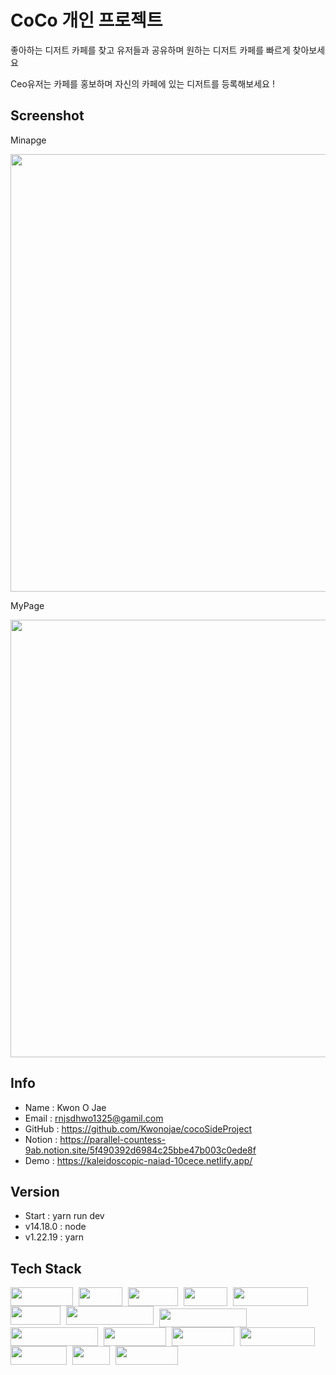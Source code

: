 # CoCo 개인 프로젝트

좋아하는 디저트 카페를 찾고 유저들과 공유하며 원하는 디저트 카페를 빠르게 찾아보세요

Ceo유저는 카페를 홍보하며 자신의 카페에 있는 디저트를 등록해보세요 !

## Screenshot

Minapge

<img src="https://github.com/Kwonojae/cocoSideProject/assets/52174468/286d1835-5b0c-4df4-9040-562a435c685e" width="700"/>

MyPage

<img src="https://github.com/Kwonojae/cocoSideProject/assets/52174468/912f1225-c995-4144-912e-5a6e497ed78e" width="700"/>

## Info

- Name : Kwon O Jae
- Email : rnjsdhwo1325@gamil.com
- GitHub : https://github.com/Kwonojae/cocoSideProject
- Notion : https://parallel-countess-9ab.notion.site/5f490392d6984c25bbe47b003c0ede8f
- Demo : https://kaleidoscopic-naiad-10cece.netlify.app/

## Version

- Start : yarn run dev
- v14.18.0 : node
- v1.22.19 : yarn

## Tech Stack

   <img align="left" src="https://img.shields.io/badge/VsCode-007ACC?style=flat&logo=Visual Studio code&logoColor=white" width="100" height="30" style="padding-right:6px"/>
   <img align="left" src="https://img.shields.io/badge/Vite-646CFF?style=flat&logo=Vite&logoColor=white" width="70" height="30" style="padding-right:6px"/>
   <img align="left" src="https://img.shields.io/badge/HTML-E34F26?style=flat&logo=html5&logoColor=white" width="80" height="30" style="padding-right:6px"/>
   <img align="left" src="https://img.shields.io/badge/CSS-1572B6?style=flat&logo=CSS3&logoColor=white" width="70" height="30" style="padding-right:6px"/>
   <img align="left" src="https://img.shields.io/badge/JavaScript-F7DF1E?style=flat&logo=javascript&logoColor=white" width="120" height="30" style="padding-right:6px"/>
   <img align="left" src="https://img.shields.io/badge/React-3178C6?style=flat&logo=React&logoColor=white" width="80" height="30" style="padding-right:6px"/>
   <img align="left" src="https://img.shields.io/badge/ReactContext-000000?style=flat&logo=React&logoColor=white" width="140" height="30" style="padding-right:6px"/>
    <br/>
    <br/>
   <img align="left" src="https://img.shields.io/badge/ReactQuery-FF4154?style=flat&logo=ReactQuery&logoColor=white" width="140" height="30" style="padding-right:6px"/>
   <img align="left" src="https://img.shields.io/badge/Tailwind Css-06B6D4?style=flat&logo=TailwindCss&logoColor=white" width="140" height="30" style="padding-right:6px"/>
   <img align="left" src="https://img.shields.io/badge/FireBase-F07A5B?style=flat&logo=FireBase&logoColor=white" width="100" height="30" style="padding-right:6px"/>
   <img align="left" src="https://img.shields.io/badge/Netlify-00C7B7?style=flat&logo=Netlify&logoColor=white" width="100" height="30" style="padding-right:6px"/>
   <img align="left" src="https://img.shields.io/badge/Cloudinary-2C39BD?style=flat&logo=Cloudflare&logoColor=white" width="120" height="30" style="padding-right:6px"/>
   <img align="left" src="https://img.shields.io/badge/GitHub-181717?style=flat&logo=GitHub&logoColor=white" width="90" height="30" style="padding-right:6px"/>
   <br/>
   <br/>
   <img align="left" src="https://img.shields.io/badge/Git-F05032?style=flat&logo=Git&logoColor=white" width="60" height="30" style="padding-right:6px"/>
   <img align="left" src="https://img.shields.io/badge/macOS-000000?style=flat&logo=Apple&logoColor=white" width="100" height="30" style="padding-right:6px"/>
